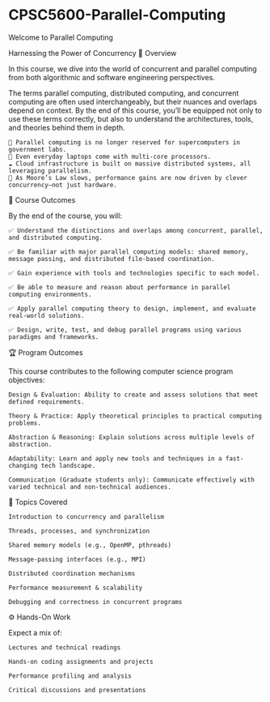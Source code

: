 # CPSC5600-Parallel-Computing

Welcome to Parallel Computing

Harnessing the Power of Concurrency
📖 Overview

In this course, we dive into the world of concurrent and parallel computing from both algorithmic and software engineering perspectives.

The terms parallel computing, distributed computing, and concurrent computing are often used interchangeably, but their nuances and overlaps depend on context. By the end of this course, you’ll be equipped not only to use these terms correctly, but also to understand the architectures, tools, and theories behind them in depth.

    🔄 Parallel computing is no longer reserved for supercomputers in government labs.
    📱 Even everyday laptops come with multi-core processors.
    ☁️ Cloud infrastructure is built on massive distributed systems, all leveraging parallelism.
    🧠 As Moore’s Law slows, performance gains are now driven by clever concurrency—not just hardware.

🎯 Course Outcomes

By the end of the course, you will:

    ✅ Understand the distinctions and overlaps among concurrent, parallel, and distributed computing.

    ✅ Be familiar with major parallel computing models: shared memory, message passing, and distributed file-based coordination.

    ✅ Gain experience with tools and technologies specific to each model.

    ✅ Be able to measure and reason about performance in parallel computing environments.

    ✅ Apply parallel computing theory to design, implement, and evaluate real-world solutions.

    ✅ Design, write, test, and debug parallel programs using various paradigms and frameworks.

🏆 Program Outcomes

This course contributes to the following computer science program objectives:

    Design & Evaluation: Ability to create and assess solutions that meet defined requirements.

    Theory & Practice: Apply theoretical principles to practical computing problems.

    Abstraction & Reasoning: Explain solutions across multiple levels of abstraction.

    Adaptability: Learn and apply new tools and techniques in a fast-changing tech landscape.

    Communication (Graduate students only): Communicate effectively with varied technical and non-technical audiences.

🧠 Topics Covered

    Introduction to concurrency and parallelism

    Threads, processes, and synchronization

    Shared memory models (e.g., OpenMP, pthreads)

    Message-passing interfaces (e.g., MPI)

    Distributed coordination mechanisms

    Performance measurement & scalability

    Debugging and correctness in concurrent programs

⚙️ Hands-On Work

Expect a mix of:

    Lectures and technical readings

    Hands-on coding assignments and projects

    Performance profiling and analysis

    Critical discussions and presentations
